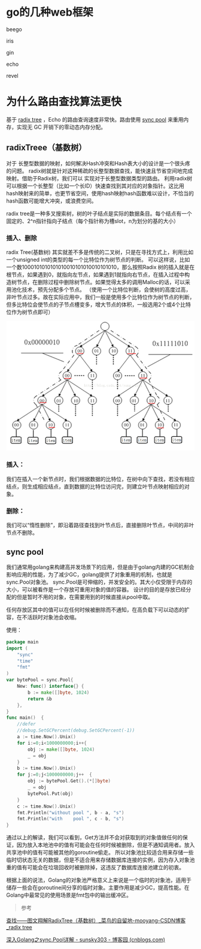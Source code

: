 # go的几种web框架

beego

iris

gin

echo

revel



# 为什么路由查找算法更快

基于 [radix tree](http://en.wikipedia.org/wiki/Radix_tree) ，Echo 的路由查询速度非常快。路由使用 [sync pool](https://golang.org/pkg/sync/#Pool) 来重用内存，实现无 GC 开销下的零动态内存分配。

## radixTreee（基数树）

对于 长整型数据的映射，如何解决Hash冲突和Hash表大小的设计是一个很头疼的问题。
radix树就是针对这种稀疏的长整型数据查找，能快速且节省空间地完成映射。借助于Radix树，我们可以 实现对于长整型数据类型的路由。 利用radix树可以根据一个长整型（比如一个长ID）快速查找到其对应的对象指针。这比用hash映射来的简单，也更节省空间，使用hash映射hash函数难以设计，不恰当的hash函数可能增大冲突，或浪费空间。

radix tree是一种多叉搜索树，树的叶子结点是实际的数据条目。每个结点有一个固定的、2^n指针指向子结点（每个指针称为槽slot，n为划分的基的大小）

### 插入、删除 

radix Tree(基数树) 其实就差不多是传统的二叉树，只是在寻找方式上，利用比如一个unsigned int的类型的每一个比特位作为树节点的判断。
可以这样说，比如一个数1000101010101010010101010010101010，那么按照Radix 树的插入就是在根节点，如果遇到0，就指向左节点，如果遇到1就指向右节点，在插入过程中构造树节点，在删除过程中删除树节点。如果觉得太多的调用Malloc的话，可以采用池化技术，预先分配多个节点。
（使用一个比特位判断，会使树的高度过高，非叶节点过多。故在实际应用中，我们一般是使用多个比特位作为树节点的判断，但多比特位会使节点的子节点槽变多，增大节点的体积，一般选用2个或4个比特位作为树节点即可）

![image-20210306135126226](images/image-20210306135126226.png)

### 插入：

我们在插入一个新节点时，我们根据数据的比特位，在树中向下查找，若没有相应结点，则生成相应结点，直到数据的比特位访问完，则建立叶节点映射相应的对象。

### 删除：

我们可以“惰性删除”，即沿着路径查找到叶节点后，直接删除叶节点，中间的非叶节点不删除。

## sync pool

我们通常用golang来构建高并发场景下的应用，但是由于golang内建的GC机制会影响应用的性能，为了减少GC，golang提供了对象重用的机制，也就是sync.Pool对象池。 sync.Pool是可伸缩的，并发安全的。其大小仅受限于内存的大小，可以被看作是一个存放可重用对象的值的容器。 设计的目的是存放已经分配的但是暂时不用的对象，在需要用到的时候直接从pool中取。

任何存放区其中的值可以在任何时候被删除而不通知，在高负载下可以动态的扩容，在不活跃时对象池会收缩。

使用：

```go
package main
import (
    "sync"
    "time"
    "fmt"
)
var bytePool = sync.Pool{
    New: func() interface{} {
        b := make([]byte, 1024)
        return &b
    },
}
func main()  {
    //defer
    //debug.SetGCPercent(debug.SetGCPercent(-1))
    a := time.Now().Unix()
    for i:=0;i<1000000000;i++{
        obj := make([]byte, 1024)
        _ = obj
    }
    b := time.Now().Unix()
    for j:=0;j<1000000000;j++  {
        obj := bytePool.Get().(*[]byte)
        _ = obj
        bytePool.Put(obj)
    }
    c := time.Now().Unix()
    fmt.Println("without pool ", b - a, "s")
    fmt.Println("with    pool ", c - b, "s")
}
```

通过以上的解读，我们可以看到，Get方法并不会对获取到的对象值做任何的保证，因为放入本地池中的值有可能会在任何时候被删除，但是不通知调用者。放入共享池中的值有可能被其他的goroutine偷走。 所以对象池比较适合用来存储一些临时切状态无关的数据，但是不适合用来存储数据库连接的实例，因为存入对象池重的值有可能会在垃圾回收时被删除掉，这违反了数据库连接池建立的初衷。

根据上面的说法，Golang的对象池严格意义上来说是一个临时的对象池，适用于储存一些会在goroutine间分享的临时对象。主要作用是减少GC，提高性能。在Golang中最常见的使用场景是fmt包中的输出缓冲区。

> 参考

[查找——图文翔解RadixTree（基数树）_菜鸟的自留地-mooyang-CSDN博客_radix tree](https://blog.csdn.net/yang_yulei/article/details/46371975)

[深入Golang之sync.Pool详解 - sunsky303 - 博客园 (cnblogs.com)](https://www.cnblogs.com/sunsky303/p/9706210.html)